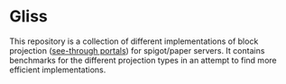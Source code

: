 # Gliss

This repository is a collection of different implementations of block projection ([see-through portals](https://github.com/Lauriethefish/BetterPortals)) for spigot/paper servers. It contains benchmarks for the different projection types in an attempt to find more efficient implementations.